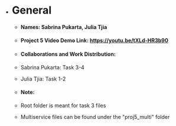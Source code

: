 - # General

    - #### Names: Sabrina Pukarta, Julia Tjia

    - #### Project 5 Video Demo Link: https://youtu.be/tXLd-HR3b90

    - #### Collaborations and Work Distribution:
    - Sabrina Pukarta: Task 3-4
    - Julia Tjia: Task 1-2

    - #### Note:
    - Root folder is meant for task 3 files
    - Multiservice files can be found under the "proj5_multi" folder
